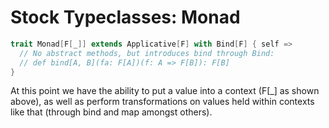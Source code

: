 Stock Typeclasses: Monad
========================

```scala
trait Monad[F[_]] extends Applicative[F] with Bind[F] { self =>
  // No abstract methods, but introduces bind through Bind:
  // def bind[A, B](fa: F[A])(f: A => F[B]): F[B]
}
```

At this point we have the ability to put a value into a context (F[_] as shown above), as well as perform transformations on values held within contexts like that (through bind and map amongst others).
